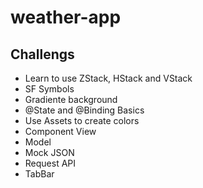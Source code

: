 # weather-app

## Challengs

* Learn to use ZStack, HStack and VStack
* SF Symbols
* Gradiente background
* @State and @Binding Basics
* Use Assets to create colors
* Component View
* Model
* Mock JSON
* Request API
* TabBar
